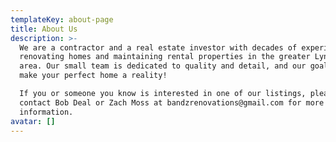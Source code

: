 ```yaml
---
templateKey: about-page
title: About Us
description: >-
  We are a contractor and a real estate investor with decades of experience
  renovating homes and maintaining rental properties in the greater Lynchburg
  area. Our small team is dedicated to quality and detail, and our goal is to
  make your perfect home a reality! 

  If you or someone you know is interested in one of our listings, please
  contact Bob Deal or Zach Moss at bandzrenovations@gmail.com for more
  information.
avatar: []
---
```


